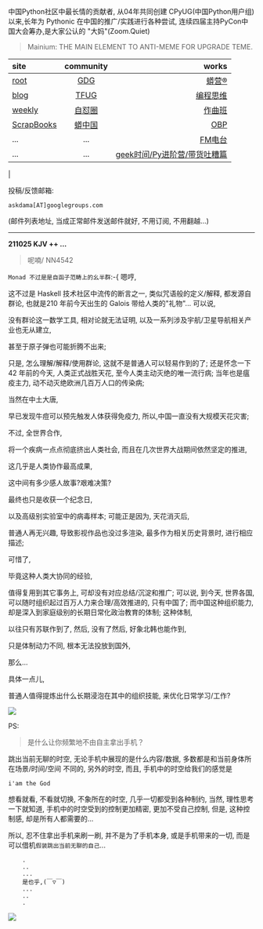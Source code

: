 中国Python社区中最长情的贡献者, 从04年共同创建 CPyUG(中国Python用户组)以来,长年为 Pythonic 在中国的推广/实践进行各种尝试, 连续四届主持PyCon中国大会筹办,是大家公认的 "大妈"(Zoom.Quiet)

> Mainium: THE MAIN ELEMENT TO ANTI-MEME FOR UPGRADE TEME.

| site | community | works |
| :-----| :----: | ----: |
| [root](http://zoomquiet.io/) | [GDG](https://blog.zhgdg.org/) | [蟒营®](https://doc.101.camp/) |
| [blog](https://blog.zoomquiet.io/pages/zoomquiet.html) | [TFUG](http://zh.tfug.world/) | [编程思维](https://py.101.camp/) |
| [weekly](http://weekly.pychina.org/) | [自怼圈](https://du.101.camp/) | [作曲班](https://mu.101.camp/) |
| [ScrapBooks](https://zoomquiet.io/collection.html) | [蟒中国](https://pychina.org/) | [OBP](https://zoomquiet.io/obp/index.html) |
| ... | ... | [FM电台](https://fm.101.camp/) |
| ... | ... | [geek时间/Py进阶营/带货吐糟篇](https://fm.101.camp/2020/geek2py-dama.html) 
 |


投稿/反馈邮箱:

    askdama[AT]googlegroups.com

(邮件列表地址, 
当成正常邮件发送邮件就好, 不用订阅, 不用翻越...)


---------------------------------------------------
**211025 KJV ++ ...**

> 呢喃/ NN4542





`Monad 不过是是自函子范畴上的幺半群`:-{
嗯哼,

这不过是 Haskell 技术社区中流传的断言之一,
类似咒语般的定义/解释,
都发源自群论,
也就是210 年前今天出生的 Galois 带给人类的"礼物"...
可以说,

没有群论这一数学工具,
相对论就无法证明,
以及一系列涉及宇航/卫星导航相关产业也无从建立,

甚至于原子弹也可能折腾不出来;

只是,
怎么理解/解释/使用群论,
这就不是普通人可以轻易作到的了;
还是怀念一下 42 年前的今天,
人类正式战胜天花,
至今人类主动灭绝的唯一流行病;
当年也是瘟疫主力,
动不动灭绝欧洲几百万人口的传染病;

当然在中土大唐,

早已发现牛痘可以预先触发人体获得免疫力,
所以,中国一直没有大规模天花灾害;

不过,
全世界合作,

将一个疾病一点点彻底挤出人类社会,
而且在几次世界大战期间依然坚定的推进,

这几乎是人类协作最高成果,

这中间有多少感人故事?艰难决策?

最终也只是收获一个纪念日,

以及高级别实验室中的病毒样本;
可能正是因为,
天花消灭后,

普通人再无兴趣,
导致影视作品也没过多渲染,
最多作为相关历史背景时,
进行相应描述;

可惜了,

毕竟这种人类大协同的经验,

值得复用到其它事务上,
可却没有对应总结/沉淀和推广;
可以说,
到今天,
世界各国,
可以随时组织起过百万人力来合理/高效推进的,
只有中国了;
而中国这种组织能力,
却是深入到家庭级别的长期日常化政治教育的体制;
这种体制,

以往只有苏联作到了,
然后, 没有了然后,
好象北韩也能作到,

只是体制动力不同,
根本无法投放到国外,

那么...

具体一点儿,

普通人值得提炼出什么长期浸泡在其中的组织技能,
来优化日常学习/工作?





![](https://ipic.zoomquiet.top/2021-10-24-zq42-today-card-2110.025.jpeg)



PS:
> 是什么让你频繁地不由自主拿出手机？

跳出当前无聊的时空,
无论手机中展现的是什么内容/数据,
多数都是和当前身体所在场景/时间/空间 不同的,
另外的时空,
而且, 手机中的时空给我们的感觉是

    i'am the God

想看就看, 不看就切换,
不象所在的时空, 几乎一切都受到各种制约,
当然,
理性思考一下就知道,
手机中的时空受到的控制更加精密, 更加不受自己控制,
但是, 这种控制感,
却是所有人都需要的...

所以, 
忍不住拿出手机来刷一刷,
并不是为了手机本身, 或是手机带来的一切,
而是可以借机`假装跳出当前无聊的自己`...



```
    .
    ..
    ...
    是也乎,(￣▽￣)
    ...
    ..
    .
```


![](http://ydlj.zoomquiet.top/ipic/2021-07-10-210701DU21-zip.jpg)

